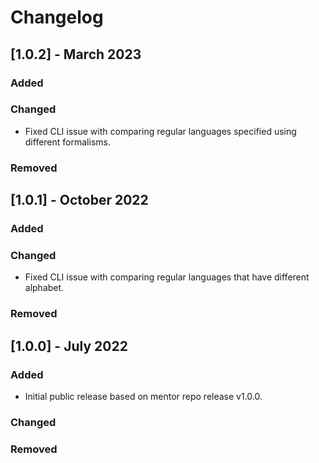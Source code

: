 # Changelog

## [1.0.2] - March 2023

### Added

### Changed
- Fixed CLI issue with comparing regular languages specified using different formalisms.

### Removed

## [1.0.1] - October 2022

### Added

### Changed
- Fixed CLI issue with comparing regular languages that have different alphabet.

### Removed

## [1.0.0] - July 2022

### Added
- Initial public release based on mentor repo release v1.0.0.

### Changed

### Removed
